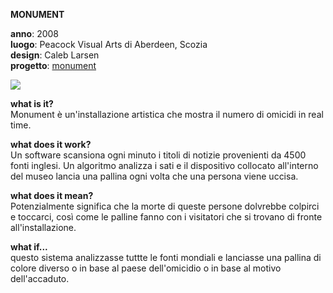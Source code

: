 **MONUMENT**

**anno**: 2008 <br>
**luogo**: Peacock Visual Arts di Aberdeen, Scozia <br>
**design**: Caleb Larsen <br>
**progetto**: [monument](http://caleblarsen.com/monument/)


![](http://i0.wp.com/caleblarsen.com/wordpress/wp-content/uploads/2013/01/CalebLarsen_03.jpg)


**what is it?** <br>
Monument è un'installazione artistica che mostra il numero di omicidi in real time.

**what does it work?** <br>
Un software scansiona ogni minuto i titoli di notizie provenienti da 4500 fonti inglesi. Un algoritmo analizza i sati e il dispositivo collocato all'interno del museo lancia una pallina ogni volta che una persona viene uccisa.


**what does it mean?** <br>
Potenzialmente significa che la morte di queste persone dolvrebbe colpirci e toccarci, così come le palline fanno con i visitatori che si trovano di fronte all'installazione.

**what if...** <br>
questo sistema analizzasse tuttte le fonti mondiali e lanciasse una pallina di colore diverso o in base al paese dell'omicidio o in base al motivo dell'accaduto.
